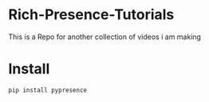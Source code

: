# Rich-Presence-Tutorials
This is a Repo for another collection of videos i am making

# Install 
` pip install pypresence `
